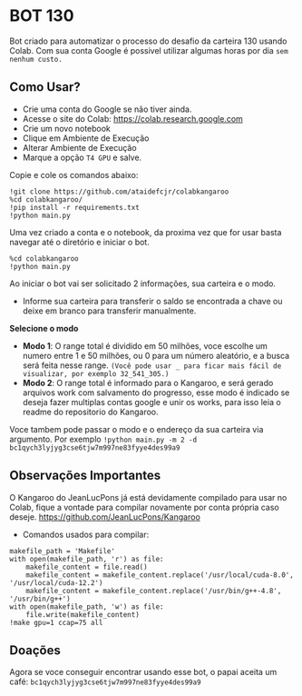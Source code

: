 # BOT 130 

Bot criado para automatizar o processo do desafio da carteira 130 usando Colab. Com sua conta Google é possivel utilizar algumas horas por dia `sem nenhum custo.`

## Como Usar? 
* Crie uma conta do Google se não tiver ainda.
* Acesse o site do Colab: https://colab.research.google.com
* Crie um novo notebook
* Clique em Ambiente de Execução
* Alterar Ambiente de Execução
* Marque a opção `T4 GPU` e salve.

Copie e cole os comandos abaixo:

```
!git clone https://github.com/ataidefcjr/colabkangaroo
%cd colabkangaroo/
!pip install -r requirements.txt
!python main.py
```

Uma vez criado a conta e o notebook, da proxima vez que for usar basta navegar até o diretório e iniciar o bot.
```
%cd colabkangaroo
!python main.py
```
Ao iniciar o bot vai ser solicitado 2 informações, sua carteira e o modo.
* Informe sua carteira para transferir o saldo se encontrada a chave ou deixe em branco para transferir manualmente.

**Selecione o modo**
* **Modo 1**: O range total é dividido em 50 milhões, voce escolhe um numero entre 1 e 50 milhões, ou 0 para um número aleatório, e a busca será feita nesse range. `(Você pode usar _ para ficar mais fácil de visualizar, por exemplo 32_541_305.)`
* **Modo 2**: O range total é informado para o Kangaroo, e será gerado arquivos work com salvamento do progresso, esse modo é indicado se deseja fazer multiplas contas google e unir os works, para isso leia o readme do repositorio do Kangaroo.


Voce tambem pode passar o modo e o endereço da sua carteira via argumento. Por exemplo `!python main.py -m 2 -d bc1qych3lyjyg3cse6tjw7m997ne83fyye4des99a9`
   

## Observações Importantes

O Kangaroo do JeanLucPons já está devidamente compilado para usar no Colab, fique a vontade para compilar novamente por conta própria caso deseje. https://github.com/JeanLucPons/Kangaroo

* Comandos usados para compilar:
```
makefile_path = 'Makefile'
with open(makefile_path, 'r') as file:
    makefile_content = file.read()
    makefile_content = makefile_content.replace('/usr/local/cuda-8.0', '/usr/local/cuda-12.2')
    makefile_content = makefile_content.replace('/usr/bin/g++-4.8', '/usr/bin/g++')
with open(makefile_path, 'w') as file:
    file.write(makefile_content)
!make gpu=1 ccap=75 all
```
## Doações 

Agora se voce conseguir encontrar usando esse bot, o papai aceita um café: `bc1qych3lyjyg3cse6tjw7m997ne83fyye4des99a9`